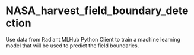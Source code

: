# NASA_harvest_field_boundary_detection
Use data from Radiant MLHub Python Client to train a machine learning model that will be used to predict the field boundaries. 
